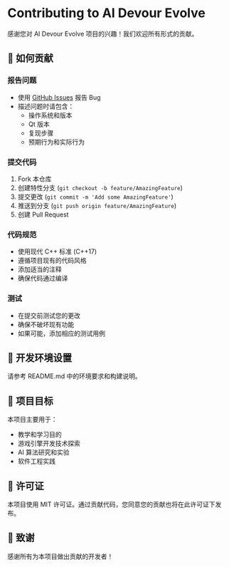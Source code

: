 # Contributing to AI Devour Evolve

感谢您对 AI Devour Evolve 项目的兴趣！我们欢迎所有形式的贡献。

## 🤝 如何贡献

### 报告问题
- 使用 [GitHub Issues](../../issues) 报告 Bug
- 描述问题时请包含：
  - 操作系统和版本
  - Qt 版本
  - 复现步骤
  - 预期行为和实际行为

### 提交代码
1. Fork 本仓库
2. 创建特性分支 (`git checkout -b feature/AmazingFeature`)
3. 提交更改 (`git commit -m 'Add some AmazingFeature'`)
4. 推送到分支 (`git push origin feature/AmazingFeature`)
5. 创建 Pull Request

### 代码规范
- 使用现代 C++ 标准 (C++17)
- 遵循项目现有的代码风格
- 添加适当的注释
- 确保代码通过编译

### 测试
- 在提交前测试您的更改
- 确保不破坏现有功能
- 如果可能，添加相应的测试用例

## 📝 开发环境设置

请参考 README.md 中的环境要求和构建说明。

## 🎯 项目目标

本项目主要用于：
- 教学和学习目的
- 游戏引擎开发技术探索
- AI 算法研究和实验
- 软件工程实践

## 📄 许可证

本项目使用 MIT 许可证。通过贡献代码，您同意您的贡献也将在此许可证下发布。

## 🙏 致谢

感谢所有为本项目做出贡献的开发者！

